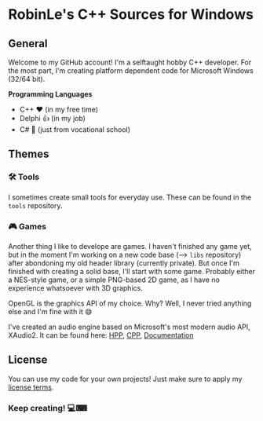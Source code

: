 # RobinLe's C++ Sources for Windows
## General
Welcome to my GitHub account! I'm a selftaught hobby C++ developer. For the most part, I'm creating platform dependent code for Microsoft Windows (32/64 bit).

**Programming Languages**
* C++ ♥ (in my free time)
* Delphi 👍 (in my job)
* C# 🤏 (just from vocational school)



## Themes

### 🛠 Tools
I sometimes create small tools for everyday use. These can be found in the `tools` repository.

### 🎮 Games
Another thing I like to develope are games. I haven't finished any game yet, but in the moment I'm working on a new code base (--> `libs` repository) after abondoning my old header library (currently private). But once I'm finished with creating a solid base, I'll start with some game. Probably either a NES-style game, or a simple PNG-based 2D game, as I have no experience whatsoever with 3D graphics.

OpenGL is the graphics API of my choice. Why? Well, I never tried anything else and I'm fine with it 😅

I've created an audio engine based on Microsoft's most modern audio API, XAudio2. It can be found here: [HPP](../../../libs/blob/main/src/rlAudioEngine.hpp), [CPP](../../../libs/blob/main/src/rlAudioEngine.cpp), [Documentation](../../../libs/wiki/Component:-rlAudioEngine)



## License
You can use my code for your own projects! Just make sure to apply my [license terms](LicenseInfo.md).


### Keep creating! 💻⌨


<!--
**RobinLe1402/RobinLe1402** is a ✨ _special_ ✨ repository because its `README.md` (this file) appears on your GitHub profile.

Here are some ideas to get you started:

- 🔭 I’m currently working on ...
- 🌱 I’m currently learning ...
- 👯 I’m looking to collaborate on ...
- 🤔 I’m looking for help with ...
- 💬 Ask me about ...
- 📫 How to reach me: ...
- 😄 Pronouns: ...
- ⚡ Fun fact: ...
-->
